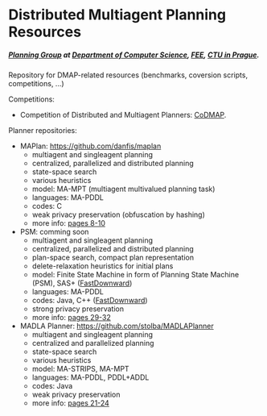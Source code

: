# Distributed Multiagent Planning Resources
##### [Planning Group](http://agents.felk.cvut.cz/topics/multi-agent_planning_and_resource_allocation) at [Department of Computer Science](http://cs.felk.cvut.cz/), [FEE](http://www.fel.cvut.cz/en/), [CTU in Prague](https://www.cvut.cz/en).


Repository for DMAP-related resources (benchmarks, coversion scripts, competitions, ...) 

Competitions:
* Competition of Distributed and Multiagent Planners: [CoDMAP](http://agents.fel.cvut.cz/codmap/).

Planner repositories:
* MAPlan: https://github.com/danfis/maplan
  * multiagent and singleagent planning
  * centralized, parallelized and distributed planning
  * state-space search
  * various heuristics
  * model: MA-MPT (multiagent multivalued planning task)
  * languages: MA-PDDL
  * codes: C
  * weak privacy preservation (obfuscation by hashing)
  * more info: [pages 8-10](http://agents.fel.cvut.cz/codmap/results/CoDMAP15-proceedings.pdf)
* PSM: comming soon
  * multiagent and singleagent planning
  * centralized, parallelized and distributed planning
  * plan-space search, compact plan representation
  * delete-relaxation heuristics for initial plans
  * model: Finite State Machine in form of Planning State Machine (PSM), SAS+ ([FastDownward](http://www.fast-downward.org/))
  * languages: MA-PDDL
  * codes: Java, C++ ([FastDownward](http://www.fast-downward.org/))
  * strong privacy preservation
  * more info: [pages 29-32](http://agents.fel.cvut.cz/codmap/results/CoDMAP15-proceedings.pdf)
* MADLA Planner: https://github.com/stolba/MADLAPlanner
  * multiagent and singleagent planning
  * centralized and parallelized planning
  * state-space search
  * various heuristics
  * model: MA-STRIPS, MA-MPT
  * languages: MA-PDDL, PDDL+ADDL
  * codes: Java
  * weak privacy preservation
  * more info: [pages 21-24](http://agents.fel.cvut.cz/codmap/results/CoDMAP15-proceedings.pdf)


